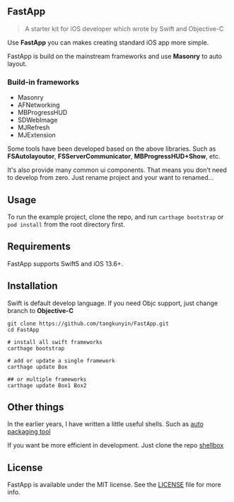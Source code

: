 ## FastApp

> A starter kit for iOS developer which wrote by Swift and Objective-C

Use **FastApp** you can makes creating standard iOS app more simple.

FastApp is build on the mainstream frameworks and use **Masonry** to auto layout.

### Build-in frameworks

- Masonry
- AFNetworking
- MBProgressHUD
- SDWebImage
- MJRefresh
- MJExtension

Some tools have been developed based on the above libraries. Such as **FSAutolayoutor**, **FSServerCommunicator**, **MBProgressHUD+Show**, etc.

It's also provide many common ui components. That means you don’t need to develop from zero. Just rename project and your want to renamed...

## Usage

To run the example project, clone the repo, and run `carthage bootstrap` or `pod install` from the root directory first.

## Requirements

FastApp supports Swift5 and iOS 13.6+.

## Installation

Swift is default develop language. If you need Objc support, just change branch to **Objective-C**

```
git clone https://github.com/tangkunyin/FastApp.git
cd FastApp

# install all swift frameworks
carthage bootstrap
	
# add or update a single framework
carthage update Box

## or multiple frameworks
carthage update Box1 Box2
```


## Other things

In the earlier years, I have written a little useful shells. Such as [auto packaging tool](https://github.com/tangkunyin/Shellbox/blob/master/bin/ipaTool.sh)

If you want be more efficient in development. Just clone the repo [shellbox](https://github.com/tangkunyin/Shellbox)

## License

FastApp is available under the MIT license. See the [LICENSE](https://opensource.org/licenses/MIT) file for more info.



